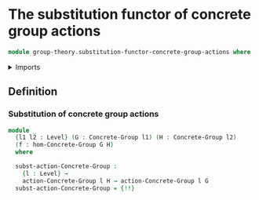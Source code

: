 # The substitution functor of concrete group actions

```agda
module group-theory.substitution-functor-concrete-group-actions where
```

<details><summary>Imports</summary>

```agda
open import foundation.universe-levels

open import group-theory.concrete-group-actions
open import group-theory.concrete-groups
open import group-theory.homomorphisms-concrete-groups
```

</details>

## Definition

### Substitution of concrete group actions

```agda
module _
  {l1 l2 : Level} (G : Concrete-Group l1) (H : Concrete-Group l2)
  (f : hom-Concrete-Group G H)
  where

  subst-action-Concrete-Group :
    {l : Level} →
    action-Concrete-Group l H → action-Concrete-Group l G
  subst-action-Concrete-Group = {!!}
```
